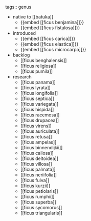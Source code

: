 tags:: genus

- native to [[batuka]]
	- {{embed [[ficus benjamina]]}}
	- {{embed [[ficus fistulosa]]}}
- introduced
	- {{embed [[ficus carica]]}}
	- {{embed [[ficus elastica]]}}
	- {{embed [[ficus microcarpa]]}}
- backlog
	- [[ficus benghalensis]]
	- [[ficus religiosa]]
	- [[ficus pumila]]
- research
	- [[ficus panama]]
	- [[ficus lyrata]]
	- [[ficus longifolia]]
	- [[ficus septica]]
	- [[ficus variegata]]
	- [[ficus hispida]]
	- [[ficus racemosa]]
	- [[ficus drupacea]]
	- [[ficus virens]]
	- [[ficus auriculata]]
	- [[ficus retusa]]
	- [[ficus ampelas]]
	- [[ficus binnendijkii]]
	- [[ficus callosa]]
	- [[ficus deltoidea]]
	- [[ficus villosa]]
	- [[ficus palmata]]
	- [[ficus neriifolia]]
	- [[ficus fulva]]
	- [[ficus kurzii]]
	- [[ficus petiolaris]]
	- [[ficus rumphii]]
	- [[ficus superba]]
	- [[ficus sycomorus]]
	- [[ficus triangularis]]
